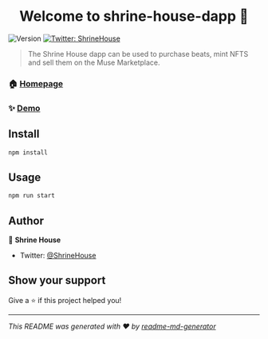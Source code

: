 <h1 align="center">Welcome to shrine-house-dapp 👋</h1>
<p>
  <img alt="Version" src="https://img.shields.io/badge/version-0.1.0-blue.svg?cacheSeconds=2592000" />
  <a href="https://twitter.com/ShrineHouse" target="_blank">
    <img alt="Twitter: ShrineHouse" src="https://img.shields.io/twitter/follow/ShrineHouse.svg?style=social" />
  </a>
</p>

> The Shrine House dapp can be used to purchase beats, mint NFTS and sell them on the Muse Marketplace.

### 🏠 [Homepage](https://shrine.house)

### ✨ [Demo](https://tegvbkenkckg.usemoralis.com)

## Install

```sh
npm install
```

## Usage

```sh
npm run start
```

## Author

👤 **Shrine House**

* Twitter: [@ShrineHouse](https://twitter.com/ShrineHouse)

## Show your support

Give a ⭐️ if this project helped you!

***
_This README was generated with ❤️ by [readme-md-generator](https://github.com/kefranabg/readme-md-generator)_